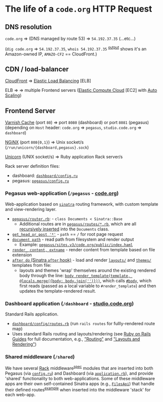 # The life of a `code.org` HTTP Request

## DNS resolution

`code.org` => (DNS managed by route 53) => `54.192.37.35` (...etc...)

(`dig code.org` => `54.192.37.35`, `whois 54.192.37.35` <sup>[output](https://gist.github.com/wjordan/1f2c60e3fec28dbef5c774f08fb3c675)</sup> shows it's an Amazon-owned IP, `AMAZO-CF2` == CloudFront.)

## CDN / load-balancer

[CloudFront](https://aws.amazon.com/cloudfront/) => [Elastic Load Balancing](https://aws.amazon.com/elasticloadbalancing/) [ELB]

ELB => => multiple Frontend servers ([Elastic Compute Cloud](https://aws.amazon.com/ec2/) [EC2] with [Auto Scaling](https://aws.amazon.com/autoscaling/))

## Frontend Server
[Varnish Cache](https://varnish-cache.org/) (port `80`) => port `8080` (dashboard) or port `8081` (pegasus) (depending on `Host` header: `code.org` => `pegasus`, `studio.code.org` => `dashboard`)

[NGiNX](https://www.nginx.com/) (port `808{0,1}`) => Unix socket/s (`/run/unicorn/{dashboard,pegasus}.sock`)

[Unicorn](https://bogomips.org/unicorn/) (UNIX socket/s) => Ruby application Rack server/s

Rack server definition files:
- dashboard: [`dashboard/config.ru`](https://github.com/code-dot-org/code-dot-org/blob/staging/dashboard/config.ru)
- pegasus: [`pegasus/config.ru`](https://github.com/code-dot-org/code-dot-org/blob/staging/pegasus/config.ru)

### Pegasus web-application (`/pegasus` - [code.org](https://code.org))

Web-application based on [`sinatra`](http://www.sinatrarb.com/) routing framework, with custom template and view-rendering layer.
- [`pegasus/router.rb`](https://github.com/code-dot-org/code-dot-org/blob/staging/pegasus/router.rb): - `class Documents < Sinatra::Base`
  - Additional routes are in [`pegasus/routes/*.rb`](https://github.com/code-dot-org/code-dot-org/tree/staging/pegasus/routes), which are all [recursively inserted](https://github.com/code-dot-org/code-dot-org/blob/73afd7d4ad6a485bf22cac2656670d3816fd077c/pegasus/router.rb#L185) into the `Documents` class.
- [`get_head_or_post '*'`](https://github.com/code-dot-org/code-dot-org/blob/73afd7d4ad6a485bf22cac2656670d3816fd077c/pegasus/router.rb#L200-L210) - `path` == `/` for root page request
- [`document path`](https://github.com/code-dot-org/code-dot-org/blob/73afd7d4ad6a485bf22cac2656670d3816fd077c/pegasus/router.rb#L273-L310) - read path from filesystem and render output
  - Example: [`pegasus/sites.v3/code.org/public/index.haml`](https://github.com/code-dot-org/code-dot-org/blob/staging/pegasus/sites.v3/code.org/public/index.haml)
- [`render_ content, extname`](https://github.com/code-dot-org/code-dot-org/blob/73afd7d4ad6a485bf22cac2656670d3816fd077c/pegasus/router.rb#L273-L310) - render content from template based on file extension
- [`after do` (Sinatra `after` hook)](https://github.com/code-dot-org/code-dot-org/blob/73afd7d4ad6a485bf22cac2656670d3816fd077c/pegasus/router.rb#L212-L238) - load and render [`layouts/`](https://github.com/code-dot-org/code-dot-org/tree/staging/pegasus/sites.v3/code.org/layouts) and [`themes/`](https://github.com/code-dot-org/code-dot-org/tree/staging/pegasus/sites.v3/code.org/themes) templates from file:
  - layouts and themes 'wrap' themselves around the existing rendered body through the line: [`body render_template(template, @locals.merge({body: body.join('')}))`](https://github.com/code-dot-org/code-dot-org/blob/73afd7d4ad6a485bf22cac2656670d3816fd077c/pegasus/router.rb#L229), which calls [`#body`](https://github.com/sinatra/sinatra/blob/v2.0.0/lib/sinatra/base.rb#L252-L254), which first reads (passed as a local variable to `#render_template`) and then updates the template-rendered result.

### Dashboard application (`/dashboard` - [studio.code.org](https://studio.code.org))

Standard Rails application.
- [`dashboard/config/routes.rb`](https://github.com/code-dot-org/code-dot-org/blob/staging/dashboard/config/routes.rb) (run `rails routes` for fullly-rendered route map)
- Uses standard Rails routing and layouts/rendering (see [Ruby on Rails Guides](http://guides.rubyonrails.org/v5.0/) for full documentation, e.g., ["Routing"](http://guides.rubyonrails.org/v5.0/routing.html) and ["Layouts and Rendering"](http://guides.rubyonrails.org/v5.0/layouts_and_rendering.html))

### Shared middleware (`/shared`)

We have several [Rack](http://rack.github.io/) middleware<sup>[spec](http://www.rubydoc.info/github/rack/rack/master/file/SPEC)</sup> modules that are inserted into both Pegasus (via [`config.ru`](https://github.com/code-dot-org/code-dot-org/blob/980e4629bc8829bd1cdc5c9f04a5b1a3010292db/pegasus/config.ru#L39-L52)) and Dashboard (via [`application.rb`](https://github.com/code-dot-org/code-dot-org/blob/2342c08cd969e05af884a42baaf38e0e5565c18e/dashboard/config/application.rb#L46-L63)), and provide 'shared' functionality to both web-applications. Some of these middleware apps are their own self-contained Sinatra apps (e.g., [`FilesApi`](https://github.com/code-dot-org/code-dot-org/blob/ceaeea0101eaf3ed5d68f63e8bcdbecd7bd46106/shared/middleware/files_api.rb#L6)) that handle their defined routes<sup>[example](https://github.com/code-dot-org/code-dot-org/blob/ceaeea0101eaf3ed5d68f63e8bcdbecd7bd46106/shared/middleware/files_api.rb#L109)</sup> when inserted into the middleware 'stack' for each web-app.